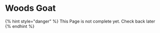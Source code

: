 # Woods Goat

{% hint style="danger" %}
This Page is not complete yet. Check back later
{% endhint %}

